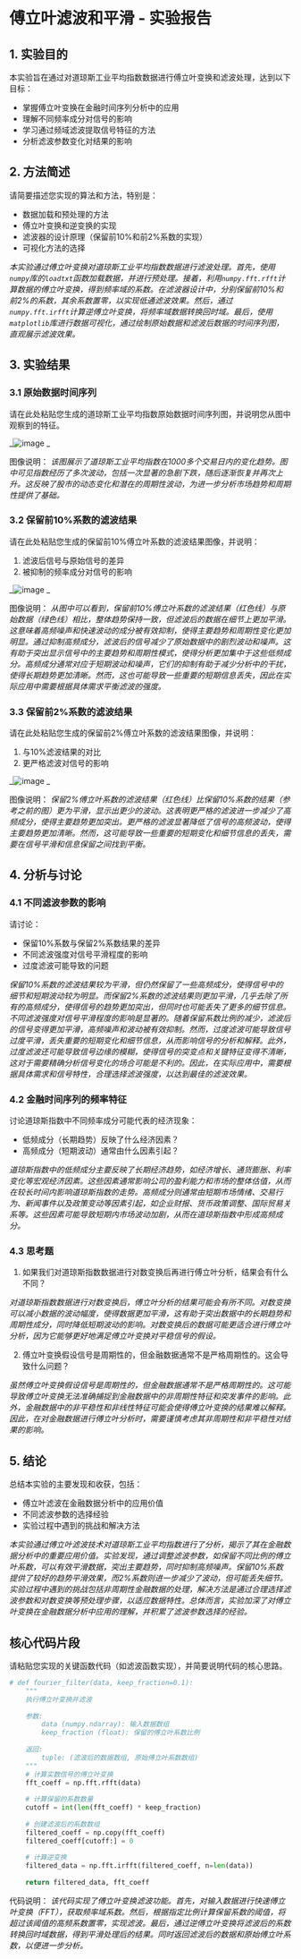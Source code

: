# 傅立叶滤波和平滑 - 实验报告

## 1. 实验目的

本实验旨在通过对道琼斯工业平均指数数据进行傅立叶变换和滤波处理，达到以下目标：
- 掌握傅立叶变换在金融时间序列分析中的应用
- 理解不同频率成分对信号的影响
- 学习通过频域滤波提取信号特征的方法
- 分析滤波参数变化对结果的影响

## 2. 方法简述

请简要描述您实现的算法和方法，特别是：
- 数据加载和预处理的方法
- 傅立叶变换和逆变换的实现
- 滤波器的设计原理（保留前10%和前2%系数的实现）
- 可视化方法的选择

_本实验通过傅立叶变换对道琼斯工业平均指数数据进行滤波处理。首先，使用`numpy`库的`loadtxt`函数加载数据，并进行预处理。接着，利用`numpy.fft.rfft`计算数据的傅立叶变换，得到频率域的系数。在滤波器设计中，分别保留前10%和前2%的系数，其余系数置零，以实现低通滤波效果。然后，通过`numpy.fft.irfft`计算逆傅立叶变换，将频率域数据转换回时域。最后，使用`matplotlib`库进行数据可视化，通过绘制原始数据和滤波后数据的时间序列图，直观展示滤波效果。_

## 3. 实验结果

### 3.1 原始数据时间序列

请在此处粘贴您生成的道琼斯工业平均指数原始数据时间序列图，并说明您从图中观察到的特征。

_![image](https://github.com/user-attachments/assets/96ce63b9-4bef-4a18-bb5c-3d76cd4bf932)
_

图像说明：
_该图展示了道琼斯工业平均指数在1000多个交易日内的变化趋势。图中可见指数经历了多次波动，包括一次显著的急剧下跌，随后逐渐恢复并再次上升。这反映了股市的动态变化和潜在的周期性波动，为进一步分析市场趋势和周期性提供了基础。_

### 3.2 保留前10%系数的滤波结果

请在此处粘贴您生成的保留前10%傅立叶系数的滤波结果图像，并说明：
1. 滤波后信号与原始信号的差异
2. 被抑制的频率成分对信号的影响

_![image](https://github.com/user-attachments/assets/19dc80c3-db7a-4a9b-a4f4-9b498c620dca)
_

图像说明：
_从图中可以看到，保留前10%傅立叶系数的滤波结果（红色线）与原始数据（绿色线）相比，整体趋势保持一致，但滤波后的数据在细节上更加平滑。这意味着高频噪声和快速波动的成分被有效抑制，使得主要趋势和周期性变化更加明显。通过抑制高频成分，滤波后的信号减少了原始数据中的剧烈波动和噪声。这有助于突出显示信号中的主要趋势和周期性模式，使得分析更加集中于这些低频成分。高频成分通常对应于短期波动和噪声，它们的抑制有助于减少分析中的干扰，使得长期趋势更加清晰。然而，这也可能导致一些重要的短期信息丢失，因此在实际应用中需要根据具体需求平衡滤波的强度。_

### 3.3 保留前2%系数的滤波结果

请在此处粘贴您生成的保留前2%傅立叶系数的滤波结果图像，并说明：
1. 与10%滤波结果的对比
2. 更严格滤波对信号的影响

_![image](https://github.com/user-attachments/assets/7313c325-9e79-4624-a962-787c4d5e5405)
_

图像说明：
_保留2%傅立叶系数的滤波结果（红色线）比保留10%系数的结果（参考之前的图）更为平滑，显示出更少的波动。这表明更严格的滤波进一步减少了高频成分，使得主要趋势更加突出。更严格的滤波显著降低了信号的高频波动，使得主要趋势更加清晰。然而，这可能导致一些重要的短期变化和细节信息的丢失，需要在信号平滑和信息保留之间找到平衡。_

## 4. 分析与讨论

### 4.1 不同滤波参数的影响

请讨论：
- 保留10%系数与保留2%系数结果的差异
- 不同滤波强度对信号平滑程度的影响
- 过度滤波可能导致的问题

_保留10%系数的滤波结果较为平滑，但仍然保留了一些高频成分，使得信号中的细节和短期波动较为明显。而保留2%系数的滤波结果则更加平滑，几乎去除了所有的高频成分，使得信号的趋势更加突出，但同时也可能丢失了更多的细节信息。不同滤波强度对信号平滑程度的影响是显著的。随着保留系数比例的减少，滤波后的信号变得更加平滑，高频噪声和波动被有效抑制。然而，过度滤波可能导致信号过度平滑，丢失重要的短期变化和细节信息，从而影响信号的分析和解释。此外，过度滤波还可能导致信号边缘的模糊，使得信号的突变点和关键特征变得不清晰，这对于需要精确分析信号变化的场合可能是不利的。因此，在实际应用中，需要根据具体需求和信号特性，合理选择滤波强度，以达到最佳的滤波效果。_

### 4.2 金融时间序列的频率特征

讨论道琼斯指数中不同频率成分可能代表的经济现象：
- 低频成分（长期趋势）反映了什么经济因素？
- 高频成分（短期波动）通常由什么因素引起？

_道琼斯指数中的低频成分主要反映了长期经济趋势，如经济增长、通货膨胀、利率变化等宏观经济因素。这些因素通常影响公司的盈利能力和市场的整体估值，从而在较长时间内影响道琼斯指数的走势。高频成分则通常由短期市场情绪、交易行为、新闻事件以及政策变动等因素引起，如企业财报、货币政策调整、国际贸易关系等。这些因素可能导致短期内市场波动加剧，从而在道琼斯指数中形成高频成分。_

### 4.3 思考题

1. 如果我们对道琼斯指数数据进行对数变换后再进行傅立叶分析，结果会有什么不同？

_对道琼斯指数数据进行对数变换后，傅立叶分析的结果可能会有所不同。对数变换可以减小数据的波动幅度，使得数据更加平滑，这有助于突出数据中的长期趋势和周期性成分，同时降低短期波动的影响。对数变换后的数据可能更适合进行傅立叶分析，因为它能够更好地满足傅立叶变换对平稳信号的假设。_

2. 傅立叶变换假设信号是周期性的，但金融数据通常不是严格周期性的。这会导致什么问题？

_虽然傅立叶变换假设信号是周期性的，但金融数据通常不是严格周期性的。这可能导致傅立叶变换无法准确捕捉到金融数据中的非周期性特征和突发事件的影响。此外，金融数据中的非平稳性和非线性特征可能会使得傅立叶变换的结果难以解释。因此，在对金融数据进行傅立叶分析时，需要谨慎考虑其非周期性和非平稳性对结果的影响。_

## 5. 结论

总结本实验的主要发现和收获，包括：
- 傅立叶滤波在金融数据分析中的应用价值
- 不同滤波参数的选择经验
- 实验过程中遇到的挑战和解决方法

_本实验通过傅立叶滤波技术对道琼斯工业平均指数进行了分析，揭示了其在金融数据分析中的重要应用价值。实验发现，通过调整滤波参数，如保留不同比例的傅立叶系数，可以有效平滑数据，突出主要趋势，同时抑制高频噪声。保留10%系数提供了较好的趋势平滑效果，而2%系数则进一步减少了波动，但可能丢失细节。实验过程中遇到的挑战包括非周期性金融数据的处理，解决方法是通过合理选择滤波参数和对数变换等预处理步骤，以适应数据特性。总体而言，实验加深了对傅立叶变换在金融数据分析中应用的理解，并积累了滤波参数选择的经验。_

## 核心代码片段

请粘贴您实现的关键函数代码（如滤波函数实现），并简要说明代码的核心思路。

```python
# def fourier_filter(data, keep_fraction=0.1):
    """
    执行傅立叶变换并滤波
    
    参数:
        data (numpy.ndarray): 输入数据数组
        keep_fraction (float): 保留的傅立叶系数比例
    
    返回:
        tuple: (滤波后的数据数组, 原始傅立叶系数数组)
    """
    # 计算实数信号的傅立叶变换
    fft_coeff = np.fft.rfft(data)
    
    # 计算保留的系数数量
    cutoff = int(len(fft_coeff) * keep_fraction)
    
    # 创建滤波后的系数数组
    filtered_coeff = np.copy(fft_coeff)
    filtered_coeff[cutoff:] = 0
    
    # 计算逆变换
    filtered_data = np.fft.irfft(filtered_coeff, n=len(data))
    
    return filtered_data, fft_coeff
```

代码说明：
_该代码实现了傅立叶变换滤波功能。首先，对输入数据进行快速傅立叶变换（FFT），获取频率域系数。然后，根据指定比例计算保留系数的阈值，将超过该阈值的高频系数置零，实现滤波。最后，通过逆傅立叶变换将滤波后的系数转换回时域数据，得到平滑处理后的结果。同时返回滤波后的数据和原始傅立叶系数，以便进一步分析。_
